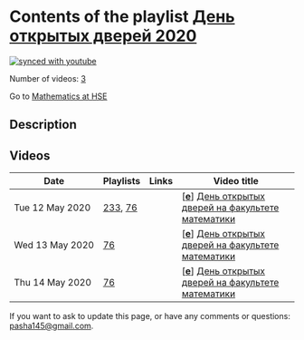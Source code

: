 # Contents of the playlist [День открытых дверей 2020](https://www.youtube.com/playlist?list=PLq3E5oubNNoClucRERH34fq2KgKe_nOT3)

[![synced with youtube](https://img.shields.io/github/last-commit/mathphysschool/mathphysschool.github.io/autoupdate1?label=synced%20with%20youtube)](https://github.com/mathphysschool/mathphysschool.github.io/commits/autoupdate1)

Number of videos: [3](#videos)

Go to [Mathematics at HSE](../README.md)

## Description



## Videos

|Date|Playlists|Links|Video title|
|---|---|---|---|
| Tue&nbsp;12&nbsp;May&nbsp;2020 | [233](../playlists/233 "ДОДы"), [76](../playlists/76 "День открытых дверей 2020") |  | [[**e**](https://studio.youtube.com/video/QZj8YpSs6_k/edit "Edit")] [День открытых дверей на факультете математики](https://www.youtube.com/watch?v=QZj8YpSs6_k&list=PLq3E5oubNNoClucRERH34fq2KgKe_nOT3 "Презентация магистерских программ &#34;Mathematics&#34; и &#34;Математика и математическая физика&#34;.&#013;Вопросы можно задавать в чате или на почту MathStudyOffice@hse.ru") |
| Wed&nbsp;13&nbsp;May&nbsp;2020 | [76](../playlists/76 "День открытых дверей 2020") |  | [[**e**](https://studio.youtube.com/video/3nwdKCsCe9k/edit "Edit")] [День открытых дверей на факультете математики](https://www.youtube.com/watch?v=3nwdKCsCe9k&list=PLq3E5oubNNoClucRERH34fq2KgKe_nOT3 "Презентация бакалавриата Математика и совместного бакалавриата с Центром педагогического мастерства. Вопросы можно задавать в чате или на почту MathStudyOffice@hse.ru") |
| Thu&nbsp;14&nbsp;May&nbsp;2020 | [76](../playlists/76 "День открытых дверей 2020") |  | [[**e**](https://studio.youtube.com/video/C2uRcHqdFds/edit "Edit")] [День открытых дверей на факультете математики](https://www.youtube.com/watch?v=C2uRcHqdFds&list=PLq3E5oubNNoClucRERH34fq2KgKe_nOT3 "Презентация Совместной магистратуры НИУ ВШЭ и Центра педагогического мастерства") |


 If you want to ask to update this page, or have any comments or questions: <pasha145@gmail.com>.